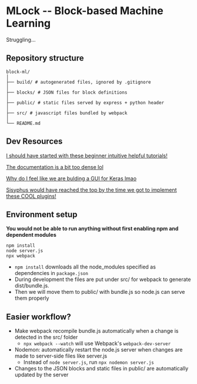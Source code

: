 # MLock -- Block-based Machine Learning

Struggling...

## Repository structure

```
block-ml/
│
├── build/ # autogenerated files, ignored by .gitignore
│
├── blocks/ # JSON files for block definitions
│
├── public/ # static files served by express + python header
│
├── src/ # javascript files bundled by webpack
│
└── README.md
```

## Dev Resources

[I should have started with these beginner intuitive helpful tutorials!][1]

[The documentation is a bit too dense lol][2]

[Why do I feel like we are bulding a GUI for Keras lmao][3]

[Sisyphus would have reached the top by the time we got to implement these COOL plugins!][4]

[1]: https://blocklycodelabs.dev
[2]: https://developers.google.com/blockly/guides/get-started/what-is-blockly
[3]: https://www.tensorflow.org/api_docs/python/tf/keras
[4]: https://google.github.io/blockly-samples/

## Environment setup

**You would not be able to run anything without first enabling npm and dependent modules**

```
npm install
node server.js
npx webpack
```

- `npm install` downloads all the node_modules specified as dependencies in `package.json`
- During development the files are put under src/ for webpack to generate dist/bundle.js.
- Then we will move them to public/ with bundle.js so node.js can serve them properly

## Easier workflow?

- Make webpack recompile bundle.js automatically when a change is detected in the src/ folder
  - `npx webpack --watch` will use Webpack's `webpack-dev-server`
- Nodemon: automatically restart the node.js server when changes are made to server-side files like server.js
  - Instead of `node server.js`, run `npx nodemon server.js`
- Changes to the JSON blocks and static files in public/ are automatically updated by the server
